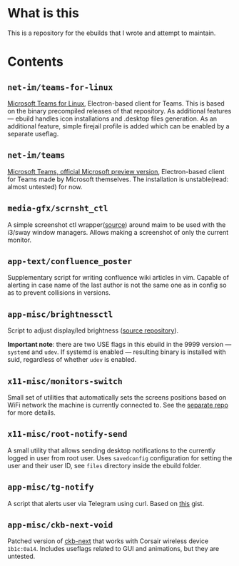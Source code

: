 # What is this

This is a repository for the ebuilds that I wrote and attempt to maintain.

# Contents

## `net-im/teams-for-linux`

[Microsoft Teams for Linux](https://github.com/IsmaelMartinez/teams-for-linux), Electron-based client for Teams. This is based on the binary precompiled releases of that repository. As additional features — ebuild handles icon installations and .desktop files generation. As an additional feature, simple firejail profile is added which can be enabled by a separate useflag.

## `net-im/teams`

[Microsoft Teams, official Microsoft preview version](https://docs.microsoft.com/en-us/microsoftteams/get-clients#linux), Electron-based client for Teams made by Microsoft themselves. The installation is unstable(read: almost untested) for now.

## `media-gfx/scrnsht_ctl`

A simple screenshot ctl wrapper([source](https://gist.github.com/SabbathHex/87940496bd6bb9eec7f397bfe2ffe411)) around maim to be used with the i3/sway window managers. Allows making a screenshot of only the current monitor.

## `app-text/confluence_poster`

Supplementary script for writing confluence wiki articles in vim. Capable of alerting in case name of the last author is not the same one as in config so as to prevent collisions in versions.

## `app-misc/brightnessctl`

Script to adjust display/led brightness ([source repository](https://github.com/Hummer12007/brightnessctl)).

**Important note**: there are two USE flags in this ebuild in the 9999 version — `systemd` and `udev`. If systemd is enabled — resulting binary is installed with suid, regardless of whether `udev` is enabled.

## `x11-misc/monitors-switch`

Small set of utilities that automatically sets the screens positions based on WiFi network the machine is currently connected to. See the [separate repo](https://github.com/SabbathHex/monitors-switch) for more details.

## `x11-misc/root-notify-send`

A small utility that allows sending desktop notifications to the currently logged in user from root user. Uses `savedconfig` configuration for setting the user and their user ID, see `files` directory inside the ebuild folder.

## `app-misc/tg-notify`

A script that alerts user via Telegram using curl. Based on [this](https://gist.github.com/SabbathHex/bb2725beb6f321c4c065055deca8bacd) gist.

## `app-misc/ckb-next-void`

Patched version of [ckb-next](https://github.com/ckb-next/ckb-next) that works with Corsair wireless device `1b1c:0a14`. Includes useflags related to GUI and animations, but they are untested.
